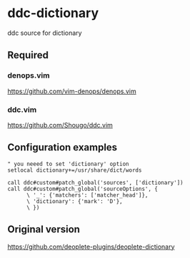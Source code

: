 # ddc-dictionary
ddc source for dictionary

## Required

### denops.vim
https://github.com/vim-denops/denops.vim

### ddc.vim
https://github.com/Shougo/ddc.vim

## Configuration examples

```vim
" you neeed to set 'dictionary' option
setlocal dictionary+=/usr/share/dict/words

call ddc#custom#patch_global('sources', ['dictionary'])
call ddc#custom#patch_global('sourceOptions', {
      \ '_': {'matchers': ['matcher_head']},
      \ 'dictionary': {'mark': 'D'},
      \ })
```

## Original version
https://github.com/deoplete-plugins/deoplete-dictionary
